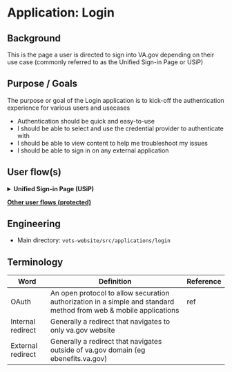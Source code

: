 # Application: Login

## Background

This is the page a user is directed to sign into VA.gov depending on their use case (commonly referred to as the Unified Sign-in Page or USiP)


## Purpose / Goals

The purpose or goal of the Login application is to kick-off the authentication experience for various users and usecases

- Authentication should be quick and easy-to-use
- I should be able to select and use the credential provider to authenticate with
- I should be able to view content to help me troubleshoot my issues
- I should be able to sign in on any external application


## User flow(s)

<details>
<summary><strong>Unified Sign-in Page (USiP)</strong></summary>

### User flow
1. User lands on the `/sign-in` page
2. We check a couple of different query parameters
  1. Does the `application` query parameter exist and what is it set to?
    1. Is the value of the application valid & known?
      1. If YES, grab the configuration for that application (external redirect)
      2. If NO, disregard the application value and use the default authentication (internal redirect)
  1. Does the `oauth` query parameter exist and what is it set to?
    1. Does the application allow OAuth to be its AuthBroker
      1. If YES, ensure the `oauth` query parameter is true
      2. If NO, ensure the `oauth` query parameter is not set to true
  1. Generate the proper API URL using the configuration files
  2. Redirect user to API for start of authentication flow

### Technical diagram
  ```mermaid
flowchart TD
    A[OCC App] & K[Oracle Health] & L[VA Mobile App] & M[Somewhere else] --> B(User navigates to /sign-in page)
    B --> C{What is application query parameter set to?}
    C -->|Known application| D[Grab the configuration file]
    C -->|Unknown application, or doesn't exist| E[Use the default configuration file]
    E --> |Internal redirect only| F{Which AuthBroker do we select - SSOe or SiS?}
    F --> |Generate API URL based on AuthBroker and configuration file| H[Navigate to API]
    H --> I[Navigate to CSP]
    D --> |External redirect only| F
```

</details>

**[Other user flows (protected)](https://github.com/department-of-veterans-affairs/va.gov-team-sensitive/blob/master/teams/vsp/teams/Identity/Documentation/Frontend/login.md)**


## Engineering

- Main directory: `vets-website/src/applications/login`

## Terminology

| **Word**    | **Definition**                                                                                                                     | **Reference** |
| ----------- | ---------------------------------------------------------------------------------------------------------------------------------- | ------------- |
| OAuth         | An open protocol to allow securation authorization in a simple and standard method from web & mobile applications                | ref     |
| Internal redirect   | Generally a redirect that navigates to only va.gov website                                                                 |      |
| External redirect   | Generally a redirect that navigates outside of va.gov domain (eg ebenefits.va.gov)                                         |      |
